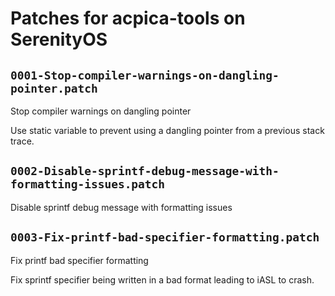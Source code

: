 # Patches for acpica-tools on SerenityOS

## `0001-Stop-compiler-warnings-on-dangling-pointer.patch`

Stop compiler warnings on dangling pointer

Use static variable to prevent using a dangling pointer from a previous
stack trace.

## `0002-Disable-sprintf-debug-message-with-formatting-issues.patch`

Disable sprintf debug message with formatting issues


## `0003-Fix-printf-bad-specifier-formatting.patch`

Fix printf bad specifier formatting

Fix sprintf specifier being written in a bad format leading to iASL to
crash.

